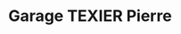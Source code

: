 ---
title: "Garage TEXIER Pierre"
url: /limoges/garage-texier-pierre/
shop: réparation de voitures
---